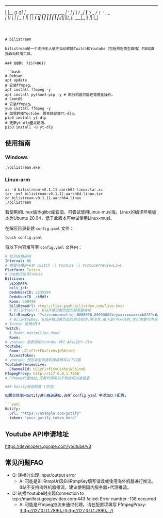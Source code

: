  _     _ _ _     _
| |__ (_) (_)___| |_ _ __ ___  __ _ _ __ ___
| '_ \| | | / __| __| '__/ _ \/ _` | '_ ` _ \
| |_) | | | \__ \ |_| | |  __/ (_| | | | | | |
|_.__/|_|_|_|___/\__|_|  \___|\__,_|_| |_| |_|
```



# bilistream

bilistream是一个支持无人值守自动转播Twitch和Youtube（包括预告类型直播）的B站直播自动转播工具。

### QQ群: 715748617

```bash
# Debian
apt update
# 安装ffmpeg。
apt install ffmpeg -y
apt install python3-pip -y # 部分机器可能还需要此操作。
# CentOS
# 安装ffmpeg。
yum install ffmpeg -y
# 如需转播Youtube，需单独安装Yt-dlp。
pip3 install yt-dlp
# 更新yt-dlp至最新版。
pip3 install -U yt-dlp
```

## 使用指南

### Windows

```
.\bilistream.exe
```

### Linux-arm

```
xz -d bilistream-v0.1.11-aarch64-linux.tar.xz
tar -xvf bilistream-v0.1.11-aarch64-linux.tar
cd bilistream-v0.1.11-aarch64-linux
./bilistream
```

若使用的Linux版本glibc库较旧，可尝试使用Linux-musl版。Linux的编译环境版本为Ubuntu 20.04，低于此版本可尝试使用Linux-musl。

在解压目录新建 `config.yaml` 文件：

```
touch config.yaml
```

将以下内容填写至 `config.yaml` 文件内：


``` yaml
# 检测直播间隔
Interval: 60
# 需要转播的平台 Twitch || Youtube || YoutubePreviewLive
Platform: Twitch
# B站推流账号Cookie
BiliLive:
  SESSDATA:
  bili_jct:
  DedeUserID: 2235894
  DedeUserID__ckMd5:
  Room: 660428
  BiliRtmpUrl: rtmp://live-push.bilivideo.com/live-bvc/
  # BiliRtmpUrl: B站开播设置页面的服务器地址
  BiliRtmpKey: "?streamname=live_0000000_0000000&key=xxxxxxxxxxb8289c6acc97xxxxxxxxx&schedule=rtmp&pflag=1"
  # BiliRtmpKey: B站开播设置页面的串流密钥,需注意,由于是?号开头的,本行需要对内容加双引号
# Twitch 直播间Id
Twitch:
  # Room: maximilian_dood
  Room:
# youtube 需要使用Youtube API AK以及Yt-dlp
Youtube:
  Room: UC1zFJrfEKvCixhsjNSb1toQ
  AccessToken:
# youtube 预告类型直播转播请填写以下内容
YoutubePreviewLive:
  ChannelId: UC1zFJrfEKvCixhsjNSb1toQ
FfmpegProxy: http://127.0.0.1:7890
# Ffmpeg代理地址,无需代理可以不填此项或者留空

### Gotify推送配置 (可选)

如果您想使用Gotify进行推送通知,请在`config.yaml`中添加以下配置:

```yaml
Gotify:
  url: "https://example.com/gotify"
  token: "your_gotify_token_here"
```

## Youtube API申请地址

https://developers.google.com/youtube/v3

## 常见问题FAQ

- Q: 转播时出现 Input/output error
  - A: 可能是BiliRtmpUrl及BiliRtmpKey填写错误或使用海外机器进行推流。B站不支持海外机器推流，建议使用国内服务器+代理推流。
- Q: 转播Youtube时出现Connection to tcp://manifest.googlevideo.com:443 failed: Error number -138 occurred
  - A: 可能是Ffmpeg拉流未通过代理，请在配置项填写 FfmpegProxy: [http://127.0.0.1:7890。](http://127.0.0.1:7890。/)
